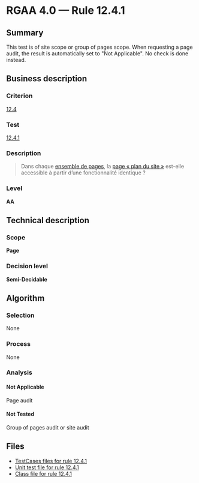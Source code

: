 # RGAA 4.0 — Rule 12.4.1

## Summary

This test is of site scope or group of pages scope. When requesting a page audit, the result is automatically set to "Not Applicable". No check is done instead.

## Business description

### Criterion

[12.4](https://www.numerique.gouv.fr/publications/rgaa-accessibilite/methode/criteres/#crit-12-4)

### Test

[12.4.1](https://www.numerique.gouv.fr/publications/rgaa-accessibilite/methode/criteres/#test-12-4-1)

### Description

> Dans chaque [ensemble de pages](https://www.numerique.gouv.fr/publications/rgaa-accessibilite/methode/glossaire/#ensemble-de-pages), la [page « plan du site »](https://www.numerique.gouv.fr/publications/rgaa-accessibilite/methode/glossaire/#page-plan-du-site) est-elle accessible à partir d’une fonctionnalité identique ?

### Level

**AA**


## Technical description

### Scope

**Page**

### Decision level

**Semi-Decidable**

## Algorithm

### Selection

None

### Process

None

### Analysis

#### Not Applicable

Page audit 

#### Not Tested

Group of pages audit or site audit



## Files

- [TestCases files for rule 12.4.1](https://gitlab.com/asqatasun/Asqatasun/-/tree/v5/rules/rules-rgaa4.0/src/test/resources/testcases/rgaa40/Rgaa40Rule120401/)
- [Unit test file for rule 12.4.1](https://gitlab.com/asqatasun/Asqatasun/-/blob/v5/rules/rules-rgaa4.0/src/test/java/org/asqatasun/rules/rgaa40/Rgaa40Rule120401Test.java)
- [Class file for rule 12.4.1](https://gitlab.com/asqatasun/Asqatasun/-/blob/v5/rules/rules-rgaa4.0/src/main/java/org/asqatasun/rules/rgaa40/Rgaa40Rule120401.java)


